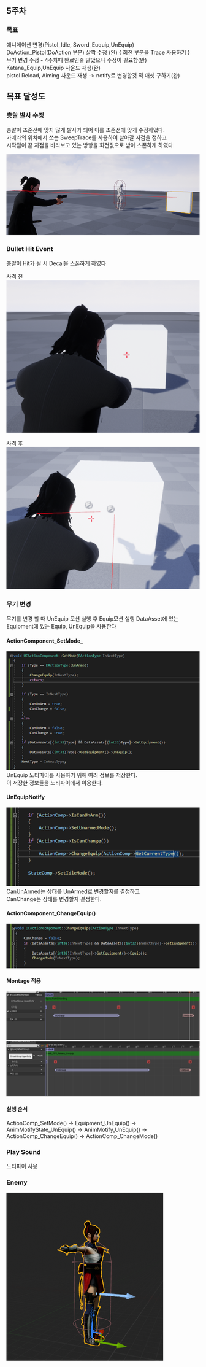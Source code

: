 ## 5주차
### 목표 
애니메이션 변경(Pistol_Idle, Sword_Euquip,UnEquip)  
DoAction_Pistol(DoAction 부분) 살짝 수정  (완)
{
회전 부분을 Trace 사용하기
}  
무기 변경 수정 - 4주차때 완료인줄 알았으나 수정이 필요함(완)
Katana_Equip,UnEquip 사운드 재생(완)  
pistol Reload, Aiming 사운드 재생 -> notify로 변경할것
적 애셋 구하기(완)

## 목표 달성도
### 총알 발사 수정
총알이 조준선에 맞지 않게 발사가 되어 이를 조준선에 맞게 수정하였다.  
카메라의 위치에서 쏘는 SweepTrace를 사용하여 날아갈 지점을 정하고  
시작점이 끝 지점을 바라보고 있는 방향을 회전값으로 받아 스폰하게 하였다

![Trace](Image/Trace.png)

### Bullet Hit Event
총알이 Hit가 될 시 Decal을 스폰하게 하였다

사격 전  
![Fire Before](Image/FireBefore.png)

사격 후  
![Fire After](Image/FireAfter.png)


### 무기 변경
무기를 변경 할 때 UnEquip 모션 실행 후 Equip모션 실행
DataAsset에 있는 Equipment에 있는 Equip, UnEquip을 사용한다  
#### ActionComponent_SetMode_
![Action Component Set Mode](Image/ActionComponent_SetMode.png)  
UnEquip 노티파이를 사용하기 위해 여러 정보를 저장한다.  
이 저장한 정보들을 노티파이에서 이용한다.  

#### UnEquipNotify
![Notify Un Equip](Image/Notify_UnEquip.png)  
CanUnArmed는 상태를 UnArmed로 변경할지를 결정하고  
CanChange는 상태를 변경할지 결정한다.  

#### ActionComponent_ChangeEquip()
![Chang Equip](Image/ChangEquip.png)

#### Montage 적용
![Un Equip Pistol](Image/UnEquip_Pistol.png)  
![Katana Un Equip](Image/Katana_UnEquip.png)  

#### 실행 순서
ActionComp_SetMode() -> Equipment_UnEquip() -> AnimMotifyState_UnEquip() -> AnimMotify_UnEquip() -> ActionComp_ChangeEquip() -> ActionComp_ChangeMode()

### Play Sound
노티파이 사용

### Enemy
![Enemy](Image/Enemy.png)


